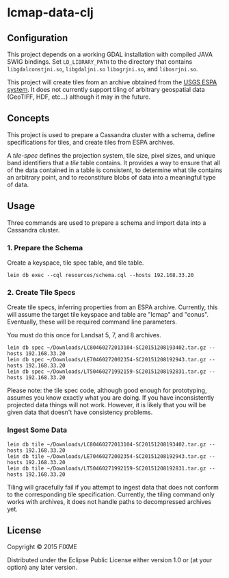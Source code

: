 # lcmap-data-clj

## Configuration

This project depends on a working GDAL installation with compiled JAVA SWIG bindings.
Set `LD_LIBRARY_PATH` to the directory that contains `libgdalconstjni.so`, `libgdaljni.so`
`libogrjni.so`, and `libosrjni.so`.

This project will create tiles from an archive obtained from the
[USGS ESPA system](http://espa.cr.usgs.gov/). It does not currently support tiling of
arbitrary geospatial data (GeoTIFF, HDF, etc...) although it may in the future.

## Concepts

This project is used to prepare a Cassandra cluster with a schema, define specifications
for tiles, and create tiles from ESPA archives.

A _tile-spec_ defines the projection system, tile size, pixel sizes, and unique band
identifiers that a _tile_ table contains. It provides a way to ensure that all of the
data contained in a table is consistent, to determine what tile contains an arbitrary
point, and to reconstiture blobs of data into a meaningful type of data.

## Usage

Three commands are used to prepare a schema and import data into a Cassandra cluster.

### 1. Prepare the Schema

Create a keyspace, tile spec table, and tile table.

```
lein db exec --cql resources/schema.cql --hosts 192.168.33.20
```

### 2. Create Tile Specs

Create tile specs, inferring properties from an ESPA archive. Currently,
this will assume the target tile keyspace and table are "lcmap" and "conus".
Eventually, these will be required command line parameters.

You must do this once for Landsat 5, 7, and 8 archives.

```
lein db spec ~/Downloads/LC80460272013104-SC20151208193402.tar.gz --hosts 192.168.33.20
lein db spec ~/Downloads/LE70460272002354-SC20151208192943.tar.gz --hosts 192.168.33.20
lein db spec ~/Downloads/LT50460271992159-SC20151208192831.tar.gz --hosts 192.168.33.20
```

Please note: the tile spec code, although good enough for prototyping, assumes
you know exactly what you are doing. If you have inconsistently projected data
things will not work. However, it is likely that you will be given data that
doesn't have consistency problems.

### Ingest Some Data

```
lein db tile ~/Downloads/LC80460272013104-SC20151208193402.tar.gz --hosts 192.168.33.20
lein db tile ~/Downloads/LE70460272002354-SC20151208192943.tar.gz --hosts 192.168.33.20
lein db tile ~/Downloads/LT50460271992159-SC20151208192831.tar.gz --hosts 192.168.33.20
```

Tiling will gracefully fail if you attempt to ingest data that does not conform
to the corresponding tile specification. Currently, the tiling command only
works with archives, it does not handle paths to decompressed archives yet.

## License

Copyright © 2015 FIXME

Distributed under the Eclipse Public License either version 1.0 or (at
your option) any later version.
